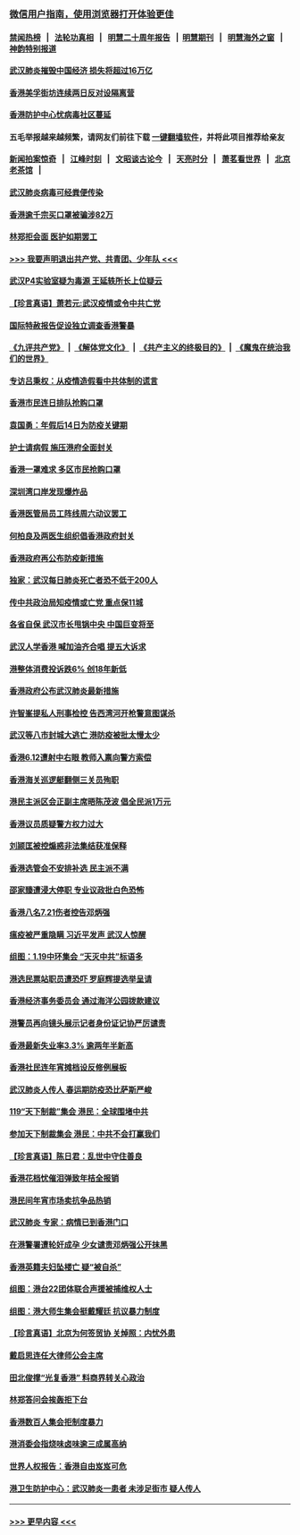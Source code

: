 ### [微信用户指南，使用浏览器打开体验更佳](https://github.com/gfw-breaker/banned-news1/blob/master/indexes/wechat-guide.md?t=0)
#### [禁闻热榜](热点新闻.md?t=0)  &nbsp;&nbsp;|&nbsp;&nbsp; [法轮功真相](https://github.com/gfw-breaker/truth/blob/master/README.md?t=0) &nbsp;&nbsp;|&nbsp;&nbsp; [明慧二十周年报告](https://github.com/gfw-breaker/mh-reports/blob/master/README.md?t=0) &nbsp;&nbsp;|&nbsp;&nbsp;[明慧期刊](https://github.com/gfw-breaker/mh-qikan) &nbsp;&nbsp;|&nbsp;&nbsp; [明慧海外之窗](https://github.com/gfw-breaker/mh-news/blob/master/README.md?t=0) &nbsp;&nbsp;|&nbsp;&nbsp; [神韵特别报道](https://github.com/gfw-breaker/mh-news/blob/master/shenyun.md?t=0)
#### [武汉肺炎摧毁中国经济 损失将超过16万亿](../pages/nsc415/n11839723.md?t=02031233) 
#### [香港美孚街坊连续两日反对设隔离营](../pages/nsc415/n11839962.md?t=02031233) 
#### [香港防护中心忧病毒社区蔓延](../pages/nsc415/n11839933.md?t=02031233) 
#### 五毛举报越来越频繁，请网友们前往下载 [一键翻墙软件](https://github.com/gfw-breaker/ssr-accounts)，并将此项目推荐给亲友
#### [新闻拍案惊奇](https://github.com/gfw-breaker/banned-news1/blob/master/pages/link4.md) &nbsp;&nbsp;|&nbsp;&nbsp; [江峰时刻](https://github.com/gfw-breaker/banned-news1/blob/master/pages/link4.md) &nbsp;&nbsp;|&nbsp;&nbsp; [文昭谈古论今](https://github.com/gfw-breaker/banned-news1/blob/master/pages/link4.md) &nbsp;&nbsp;|&nbsp;&nbsp; [天亮时分](https://github.com/gfw-breaker/banned-news1/blob/master/pages/link4.md) &nbsp;&nbsp;|&nbsp;&nbsp; [萧茗看世界](https://github.com/gfw-breaker/banned-news1/blob/master/pages/link4.md) &nbsp;&nbsp;|&nbsp;&nbsp; [北京老茶馆](https://github.com/gfw-breaker/banned-news1/blob/master/pages/link4.md) &nbsp;&nbsp;|&nbsp;&nbsp; 
#### [武汉肺炎病毒可经粪便传染](../pages/nsc415/n11839939.md?t=02031233) 
#### [香港逾千宗买口罩被骗涉82万](../pages/nsc415/n11839914.md?t=02031233) 
#### [林郑拒会面 医护如期罢工](../pages/nsc415/n11839892.md?t=02031233) 
#### [>>> 我要声明退出共产党、共青团、少年队 <<<](https://github.com/begood0513/goodnews/blob/master/quit/letter.md) 
#### [武汉P4实验室疑为毒源 王延轶所长上位疑云](../pages/nsc415/n11835543.md?t=02031233) 
#### [【珍言真语】萧若元:武汉疫情或令中共亡党](../pages/nsc415/n11829394.md?t=02031233) 
#### [国际特赦报告促设独立调查香港警暴](../pages/nsc415/n11833845.md?t=02031233) 
#### [《九评共产党》](https://github.com/begood0513/9ping.md/blob/master/README.md) &nbsp;|&nbsp; [《解体党文化》](../../../../jtdwh.md/blob/master/README.md)  &nbsp;|&nbsp; [《共产主义的终极目的》](../../../../gczydzjmd.md/blob/master/README.md) &nbsp;|&nbsp; [《魔鬼在统治我们的世界》](../../../../mgztzwmdsj.md/blob/master/README.md) 
#### [专访吕秉权：从疫情造假看中共体制的谎言](../pages/nsc415/n11833813.md?t=02031233) 
#### [香港市民连日排队抢购口罩](../pages/nsc415/n11833794.md?t=02031233) 
#### [袁国勇：年假后14日为防疫关键期](../pages/nsc415/n11831088.md?t=02031233) 
#### [护士请病假 施压港府全面封关](../pages/nsc415/n11831030.md?t=02031233) 
#### [香港一罩难求 多区市民抢购口罩](../pages/nsc415/n11831002.md?t=02031233) 
#### [深圳湾口岸发现爆炸品](../pages/nsc415/n11828802.md?t=02031233) 
#### [香港医管局员工阵线周六动议罢工](../pages/nsc415/n11828762.md?t=02031233) 
#### [何柏良及两医生组织倡香港政府封关](../pages/nsc415/n11828749.md?t=02031233) 
#### [香港政府再公布防疫新措施](../pages/nsc415/n11828716.md?t=02031233) 
#### [独家：武汉每日肺炎死亡者恐不低于200人](../pages/nsc415/n11828240.md?t=02031233) 
#### [传中共政治局知疫情或亡党 重点保11城](../pages/nsc415/n11828145.md?t=02031233) 
#### [各省自保 武汉市长甩锅中央 中国巨变将至](../pages/nsc415/n11828021.md?t=02031233) 
#### [武汉人学香港 喊加油齐合唱 提五大诉求](../pages/nsc415/n11827046.md?t=02031233) 
#### [港整体消费投诉跌6% 创18年新低](../pages/nsc415/n11817280.md?t=02031233) 
#### [香港政府公布武汉肺炎最新措施](../pages/nsc415/n11817152.md?t=02031233) 
#### [许智峯提私人刑事检控 告西湾河开枪警意图谋杀](../pages/nsc415/n11817132.md?t=02031233) 
#### [武汉等八市封城大逃亡 港防疫被批太慢太少](../pages/nsc415/n11817058.md?t=02031233) 
#### [香港6.12遭射中右眼 教师入禀向警方索偿](../pages/nsc415/n11814678.md?t=02031233) 
#### [香港海关巡逻艇翻侧三关员殉职](../pages/nsc415/n11814604.md?t=02031233) 
#### [港民主派区会正副主席晤陈茂波 倡全民派1万元](../pages/nsc415/n11814582.md?t=02031233) 
#### [香港议员质疑警方权力过大](../pages/nsc415/n11814560.md?t=02031233) 
#### [刘颕匡被控煽惑非法集结获准保释](../pages/nsc415/n11811727.md?t=02031233) 
#### [香港选管会不安排补选 民主派不满](../pages/nsc415/n11811691.md?t=02031233) 
#### [邵家臻遭浸大停职 专业议政批白色恐怖](../pages/nsc415/n11811670.md?t=02031233) 
#### [香港八名7.21伤者控告邓炳强](../pages/nsc415/n11811623.md?t=02031233) 
#### [瘟疫被严重隐瞒 习近平发声 武汉人惊醒](../pages/nsc415/n11811186.md?t=02031233) 
#### [组图：1.19中环集会 “天灭中共”标语多](../pages/nsc415/n11809514.md?t=02031233) 
#### [港选民票站职员遭恐吓 罗庭辉提选举呈请](../pages/nsc415/n11808914.md?t=02031233) 
#### [香港经济事务委员会 通过海洋公园拨款建议](../pages/nsc415/n11808906.md?t=02031233) 
#### [港警员再向镜头展示记者身份证记协严厉谴责](../pages/nsc415/n11808888.md?t=02031233) 
#### [香港最新失业率3.3% 逾两年半新高](../pages/nsc415/n11808887.md?t=02031233) 
#### [香港社民连年宵摊档设反修例展板](../pages/nsc415/n11808857.md?t=02031233) 
#### [武汉肺炎人传人 春运期防疫恐比萨斯严峻](../pages/nsc415/n11808739.md?t=02031233) 
#### [119“天下制裁”集会 港民：全球围堵中共](../pages/nsc415/n11806318.md?t=02031233) 
#### [参加天下制裁集会 港民：中共不会打赢我们](../pages/nsc415/n11806596.md?t=02031233) 
#### [【珍言真语】陈日君：乱世中守住善良](../pages/nsc415/n11806247.md?t=02031233) 
#### [香港花档忧催泪弹致年桔全报销](../pages/nsc415/n11806130.md?t=02031233) 
#### [港民间年宵市场卖抗争品热销](../pages/nsc415/n11806073.md?t=02031233) 
#### [武汉肺炎 专家：病情已到香港门口](../pages/nsc415/n11806020.md?t=02031233) 
#### [在港警署遭轮奸成孕 少女谴责邓炳强公开抹黑](../pages/nsc415/n11805981.md?t=02031233) 
#### [香港英籍夫妇坠楼亡 疑“被自杀”](../pages/nsc415/n11805937.md?t=02031233) 
#### [组图：港台22团体联合声援被捕维权人士](../pages/nsc415/n11801834.md?t=02031233) 
#### [组图：港大师生集会挺戴耀廷 抗议暴力制度](../pages/nsc415/n11799298.md?t=02031233) 
#### [【珍言真语】北京为何签贸协 关焯照：内忧外患](../pages/nsc415/n11799790.md?t=02031233) 
#### [戴启思连任大律师公会主席](../pages/nsc415/n11799306.md?t=02031233) 
#### [田北俊撑“光复香港” 料商界转关心政治](../pages/nsc415/n11799287.md?t=02031233) 
#### [林郑答问会挨轰拒下台](../pages/nsc415/n11799261.md?t=02031233) 
#### [香港数百人集会拒制度暴力](../pages/nsc415/n11796941.md?t=02031233) 
#### [港消委会指烧味卤味逾三成属高纳](../pages/nsc415/n11796815.md?t=02031233) 
#### [世界人权报告：香港自由岌岌可危](../pages/nsc415/n11796873.md?t=02031233) 
#### [港卫生防护中心：武汉肺炎一患者 未涉足街市 疑人传人](../pages/nsc415/n11796789.md?t=02031233) 

----
#### [ >>> 更早内容 <<< ](../indexes/nsc415-earlier.md)
